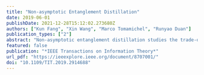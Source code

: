 ```yaml
---
title: "Non-asymptotic Entanglement Distillation"
date: 2019-06-01
publishDate: 2021-12-28T15:12:02.273680Z
authors: ["Kun Fang", "Xin Wang", "Marco Tomamichel", "Runyao Duan"]
publication_types: ["2"]
abstract: "Non-asymptotic entanglement distillation studies the trade-off between three parameters: the distillation rate, the number of independent and identically distributed prepared states, and the fidelity of the distillation. We first study the one-shot ε-infidelity distillable entanglement under quantum operations that completely preserve positivity of the partial transpose (PPT) and characterize it as a semidefinite program (SDP). For isotropic states, it can be further simplified to a linear program. The one-shot ε-infidelity PPT- assisted distillable entanglement can be transformed to a quantum hypothesis testing problem. Moreover, we show efficiently computable second-order upper and lower bounds for the non-asymptotic distillable entanglement with a given infidelity tolerance. Utilizing these bounds, we obtain the second order asymptotic expansions of the optimal distillation rates for pure states and some classes of mixed states. In particular, this result recovers the second-order expansion of LOCC distillable entanglement for pure states in [Datta/Leditzky, IEEE Trans. Inf. Theory 61:582, 2015]. Furthermore, we provide an algorithm for calculating the Rains bound and present direct numerical evidence (not involving any other entanglement measures, as in [Wang/Duan, Phys. Rev. A 95:062322, 2017]), showing that the Rains bound is not additive under tensor products."
featured: false
publication: "*IEEE Transactions on Information Theory*"
url_pdf: "https://ieeexplore.ieee.org/document/8707001/"
doi: "10.1109/TIT.2019.2914688"
---
```



